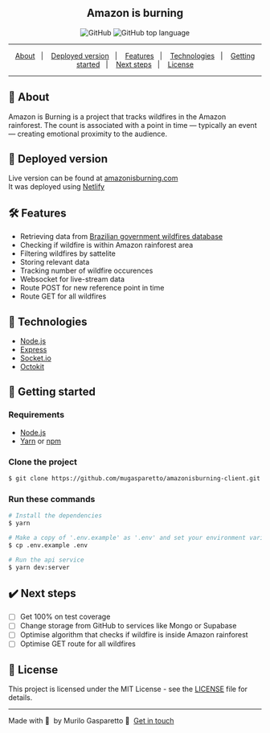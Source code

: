 <div align="center">
  <h2>Amazon is burning</h2>
  <img alt="GitHub" src="https://img.shields.io/badge/license-MIT-green"> <img alt="GitHub top language" src="https://img.shields.io/github/languages/top/mugasparetto/amazonisburning-client">
</div>

------------

<p align="center">
  <a href="#pencil-about">About</a>&nbsp;&nbsp;&nbsp;|&nbsp;&nbsp;&nbsp;
  <a href="#link-deployed-version">Deployed version</a>&nbsp;&nbsp;&nbsp;|&nbsp;&nbsp;&nbsp;
  <a href="#hammer_and_wrench-features">Features</a>&nbsp;&nbsp;&nbsp;|&nbsp;&nbsp;&nbsp;
  <a href="#space_invader-technologies">Technologies</a>&nbsp;&nbsp;&nbsp;|&nbsp;&nbsp;&nbsp;
  <a href="#rocket-getting-started">Getting started</a>&nbsp;&nbsp;&nbsp;|&nbsp;&nbsp;&nbsp;
    <a href="#heavy_check_mark-next-steps">Next steps</a>&nbsp;&nbsp;&nbsp;|&nbsp;&nbsp;&nbsp;
  <a href="#page_facing_up-license">License</a>
</p>

------------

## :pencil: About
Amazon is Burning is a project that tracks wildfires in the Amazon rainforest. The count is associated with a point in time — typically an event — creating emotional proximity to the audience.

## :link: Deployed version
Live version can be found at [amazonisburning.com](https://amazonisburning.com/)<br />
It was deployed using [Netlify](https://www.netlify.com/)

## :hammer_and_wrench: Features
* Retrieving data from [Brazilian government wildfires database](https://terrabrasilis.dpi.inpe.br/queimadas/portal/)
* Checking if wildfire is within Amazon rainforest area
* Filtering wildfires by sattelite
* Storing relevant data
* Tracking number of wildfire occurences
* Websocket for live-stream data
* Route POST for new reference point in time
* Route GET for all wildfires

## :space_invader: Technologies
- [Node.js](https://nodejs.org/en/)
- [Express](https://expressjs.com/pt-br/)
- [Socket.io](https://socket.io/)
- [Octokit](https://github.com/octokit)

## :rocket: Getting started

### Requirements
- [Node.js](https://nodejs.org/en/)
- [Yarn](https://classic.yarnpkg.com/) or [npm](https://www.npmjs.com/)

### Clone the project
```bash
$ git clone https://github.com/mugasparetto/amazonisburning-client.git && cd amazonisburning-client
```

### Run these commands
```bash
# Install the dependencies
$ yarn

# Make a copy of '.env.example' as '.env' and set your environment variables related to the GitHub auth.
$ cp .env.example .env

# Run the api service
$ yarn dev:server
```

## :heavy_check_mark: Next steps
- [ ] Get 100% on test coverage
- [ ] Change storage from GitHub to services like Mongo or Supabase
- [ ] Optimise algorithm that checks if wildfire is inside Amazon rainforest
- [ ] Optimise GET route for all wildfires

## :page_facing_up: License
This project is licensed under the MIT License - see the [LICENSE](LICENSE) file for details.

---

Made with 💜 &nbsp;by Murilo Gasparetto 👋 &nbsp;[Get in touch](https://www.linkedin.com/in/mugasparetto/)

